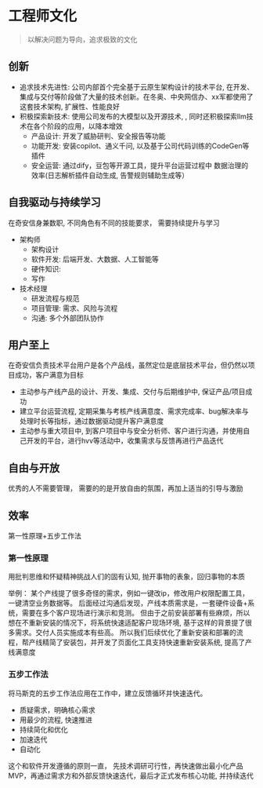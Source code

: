 # 工程师文化

> 以解决问题为导向，追求极致的文化

## 创新

- 追求技术先进性: 公司内部首个完全基于云原生架构设计的技术平台, 在开发、集成与交付等阶段做了大量的技术创新。在冬奥、中央网信办、xx军都使用了这套技术架构, 扩展性、性能良好
- 积极探索新技术: 使用公司发布的大模型以及开源技术, , 同时还积极探索llm技术在各个阶段的应用，以降本增效
  - 产品设计: 开发了威胁研判、安全报告等功能
  - 功能开发: 安装copilot、通义千问, 以及基于公司代码训练的CodeGen等插件
  - 安全运营: 通过dify，豆包等开源工具，提升平台运营过程中 数据治理的效率(日志解析插件自动生成, 告警规则辅助生成等）

## 自我驱动与持续学习

在奇安信身兼数职, 不同角色有不同的技能要求， 需要持续提升与学习

- 架构师
  - 架构设计
  - 软件开发: 后端开发、大数据、人工智能等
  - 硬件知识:
  - 写作
- 技术经理
  - 研发流程与规范
  - 项目管理: 需求、风险与流程
  - 沟通: 多个外部团队协作

## 用户至上

在奇安信负责技术平台用户是各个产品线，虽然定位是底层技术平台，但仍然以项目成功，客户满意为目标

- 主动参与产线产品的设计、开发、集成、交付与后期维护中, 保证产品/项目成功
- 建立平台运营流程, 定期采集与考核产线满意度、需求完成率、bug解决率与处理时长等指标，通过数据驱动提升客户满意度
- 主动参与重大项目中, 到客户项目中与安全分析师、客户进行沟通，并使用自己开发的平台，进行hvv等活动中，收集需求与反馈再进行产品迭代

## 自由与开放

优秀的人不需要管理， 需要的的是开放自由的氛围，再加上适当的引导与激励

## 效率

第一性原理+五步工作法

### 第一性原理

用批判思维和怀疑精神挑战人们的固有认知, 抛开事物的表象，回归事物的本质

举例： 某个产线提了很多奇怪的需求，例如一键改ip，修改用户权限配置工具，一键清空业务数据等。 后面经过沟通后发现，产线本质需求是，一套硬件设备+系统，需要在多个客户现场进行演示和竞测。 但由于之前安装部署有些麻烦，所以想在不重新安装的情况下，将系统快速适配客户现场环境, 基于这样的背景提了很多需求。交付人员实施成本有些高。 所以我们后续优化了重新安装和部署的流程，帮产线精简了安装包，并开发了页面化工具支持快速重新安装系统, 提高了产线满意度

### 五步工作法

将马斯克的五步工作法应用在工作中，建立反馈循环并快速迭代。

- 质疑需求，明确核心需求
- 用最少的流程, 快速推进
- 持续简化和优化
- 加速迭代
- 自动化

这个和软件开发遵循的原则一直， 先技术调研可行性，再快速做出最小化产品MVP，再通过需求方和外部反馈快速迭代，最后才正式发布核心功能, 并持续迭代